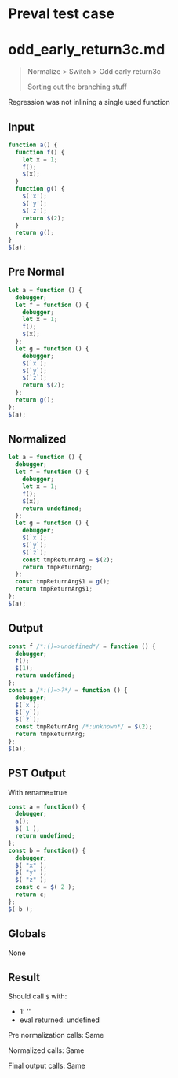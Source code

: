 # Preval test case

# odd_early_return3c.md

> Normalize > Switch > Odd early return3c
>
> Sorting out the branching stuff

Regression was not inlining a single used function

## Input

`````js filename=intro
function a() {
  function f() {
    let x = 1;
    f();
    $(x);
  }
  function g() {
    $('x');
    $('y');
    $('z');
    return $(2);
  }
  return g();
}
$(a);
`````

## Pre Normal


`````js filename=intro
let a = function () {
  debugger;
  let f = function () {
    debugger;
    let x = 1;
    f();
    $(x);
  };
  let g = function () {
    debugger;
    $(`x`);
    $(`y`);
    $(`z`);
    return $(2);
  };
  return g();
};
$(a);
`````

## Normalized


`````js filename=intro
let a = function () {
  debugger;
  let f = function () {
    debugger;
    let x = 1;
    f();
    $(x);
    return undefined;
  };
  let g = function () {
    debugger;
    $(`x`);
    $(`y`);
    $(`z`);
    const tmpReturnArg = $(2);
    return tmpReturnArg;
  };
  const tmpReturnArg$1 = g();
  return tmpReturnArg$1;
};
$(a);
`````

## Output


`````js filename=intro
const f /*:()=>undefined*/ = function () {
  debugger;
  f();
  $(1);
  return undefined;
};
const a /*:()=>?*/ = function () {
  debugger;
  $(`x`);
  $(`y`);
  $(`z`);
  const tmpReturnArg /*:unknown*/ = $(2);
  return tmpReturnArg;
};
$(a);
`````

## PST Output

With rename=true

`````js filename=intro
const a = function() {
  debugger;
  a();
  $( 1 );
  return undefined;
};
const b = function() {
  debugger;
  $( "x" );
  $( "y" );
  $( "z" );
  const c = $( 2 );
  return c;
};
$( b );
`````

## Globals

None

## Result

Should call `$` with:
 - 1: '<function>'
 - eval returned: undefined

Pre normalization calls: Same

Normalized calls: Same

Final output calls: Same
